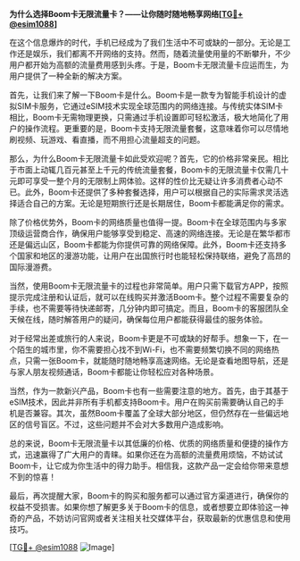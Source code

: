 **为什么选择Boom卡无限流量卡？——让你随时随地畅享网络[[TG💪+ @esim1088](https://t.me/s/esim1088)]**

在这个信息爆炸的时代，手机已经成为了我们生活中不可或缺的一部分。无论是工作还是娱乐，我们都离不开网络的支持。然而，随着流量使用量的不断攀升，不少用户都开始为高额的流量费用感到头疼。于是，Boom卡无限流量卡应运而生，为用户提供了一种全新的解决方案。

首先，让我们来了解一下Boom卡是什么。Boom卡是一款专为智能手机设计的虚拟SIM卡服务，它通过eSIM技术实现全球范围内的网络连接。与传统实体SIM卡相比，Boom卡无需物理更换，只需通过手机设置即可轻松激活，极大地简化了用户的操作流程。更重要的是，Boom卡支持无限流量套餐，这意味着你可以尽情地刷视频、玩游戏、看直播，而不用担心流量超支的问题。

那么，为什么Boom卡无限流量卡如此受欢迎呢？首先，它的价格非常亲民。相比于市面上动辄几百元甚至上千元的传统流量套餐，Boom卡的无限流量卡仅需几十元即可享受一整个月的无限制上网体验。这样的性价比无疑让许多消费者心动不已。此外，Boom卡还提供了多种套餐选择，用户可以根据自己的实际需求灵活选择适合自己的方案。无论是短期旅行还是长期居住，Boom卡都能满足你的需求。

除了价格优势外，Boom卡的网络质量也值得一提。Boom卡在全球范围内与多家顶级运营商合作，确保用户能够享受到稳定、高速的网络连接。无论是在繁华都市还是偏远山区，Boom卡都能为你提供可靠的网络保障。此外，Boom卡还支持多个国家和地区的漫游功能，让用户在出国旅行时也能轻松保持联络，避免了高昂的国际漫游费。

当然，使用Boom卡无限流量卡的过程也非常简单。用户只需下载官方APP，按照提示完成注册和认证后，就可以在线购买并激活Boom卡。整个过程不需要复杂的手续，也不需要等待快递邮寄，几分钟内即可搞定。而且，Boom卡的客服团队全天候在线，随时解答用户的疑问，确保每位用户都能获得最佳的服务体验。

对于经常出差或旅行的人来说，Boom卡更是不可或缺的好帮手。想象一下，在一个陌生的城市里，你不需要担心找不到Wi-Fi，也不需要频繁切换不同的网络热点，只需一张Boom卡，就能随时随地畅享高速网络。无论是查看地图导航，还是与家人朋友视频通话，Boom卡都能让你轻松应对各种场景。

当然，作为一款新兴产品，Boom卡也有一些需要注意的地方。首先，由于其基于eSIM技术，因此并非所有手机都支持Boom卡。用户在购买前需要确认自己的手机是否兼容。其次，虽然Boom卡覆盖了全球大部分地区，但仍然存在一些偏远地区的信号盲区。不过，这些问题并不会对大多数用户造成影响。

总的来说，Boom卡无限流量卡以其低廉的价格、优质的网络质量和便捷的操作方式，迅速赢得了广大用户的青睐。如果你还在为高额的流量费用烦恼，不妨试试Boom卡，让它成为你生活中的得力助手。相信我，这款产品一定会给你带来意想不到的惊喜！

最后，再次提醒大家，Boom卡的购买和服务都可以通过官方渠道进行，确保你的权益不受损害。如果你想了解更多关于Boom卡的信息，或者想要立即体验这一神奇的产品，不妨访问官网或者关注相关社交媒体平台，获取最新的优惠信息和使用技巧。

[[TG💪+ @esim1088](https://t.me/s/esim1088) ![Image](https://i.postimg.cc/4NQfJmqS/Snipaste-2025-05-13-00-14-12.png)]
